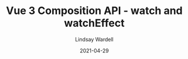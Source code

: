 ---
link: "https://labs.thisdot.co/blog/vue-3-composition-api-watch-and-watcheffect"
date: 2021-04-29
title: "Vue 3 Composition API - watch and watchEffect"
author: "Lindsay Wardell"
image: "/blog/vue-watch-watcheffect.png"
tags:
  - Vue
  - Javascript
  - Web Development
snippet: 
layout: '../../layouts/ExternalPostLayout.astro'
---